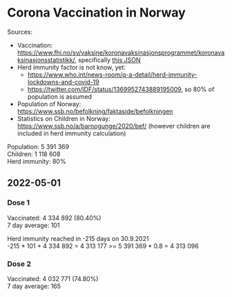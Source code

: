 # Corona Vaccination in Norway

Sources:

- Vaccination: <https://www.fhi.no/sv/vaksine/koronavaksinasjonsprogrammet/koronavaksinasjonsstatistikk/>, specifically [this JSON](https://www.fhi.no/api/chartdata/api/99119)
- Herd immunity factor is not know, yet:
  - <https://www.who.int/news-room/q-a-detail/herd-immunity-lockdowns-and-covid-19>
  - <https://twitter.com/IDF/status/1369952743889195009>, so 80% of population is assumed
- Population of Norway: <https://www.ssb.no/befolkning/faktaside/befolkningen>
- Statistics on Children in Norway: https://www.ssb.no/a/barnogunge/2020/bef/ (however children are included in herd immunity calculation)

Population: 5 391 369  
Children: 1 118 608  
Herd immunity: 80%  

## 2022-05-01

### Dose 1

Vaccinated: 4 334 892 (80.40%)  
7 day average: 101

Herd immunity reached in -215 days on 30.9.2021  
-215 * 101 + 4 334 892 = 4 313 177 >= 5 391 369 * 0.8 = 4 313 096

### Dose 2

Vaccinated: 4 032 771 (74.80%)  
7 day average: 165

